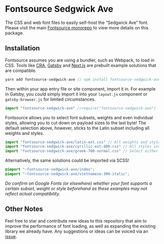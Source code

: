 # Fontsource Sedgwick Ave

The CSS and web font files to easily self-host the “Sedgwick Ave” font. Please visit the main [Fontsource monorepo](https://github.com/DecliningLotus/fontsource) to view more details on this package.

## Installation

Fontsource assumes you are using a bundler, such as Webpack, to load in CSS. Tools like [CRA](https://create-react-app.dev/), [Gatsby](https://www.gatsbyjs.org/) and [Next.js](https://nextjs.org/) are prebuilt example solutions that are compatible.

```javascript
yarn add fontsource-sedgwick-ave // npm install fontsource-sedgwick-ave
```

Then within your app entry file or site component, import it in. For example in Gatsby, you could simply import it into your `layout.js` component or `gatsby-browser.js` for limited circumstances.

```javascript
import "fontsource-sedgwick-ave" //require("fontsource-sedgwick-ave")
```

Fontsource allows you to select font subsets, weights and even individual styles, allowing you to cut down on payload sizes to the last byte! The default selection above, however, sticks to the Latin subset including all weights and styles.

```javascript
import "fontsource-sedgwick-ave/latin-ext.css" // All weights and styles included.
import "fontsource-sedgwick-ave/cyrillic-ext-400.css" // All styles included.
import "fontsource-sedgwick-ave/greek-700-normal.css" // Select either normal or italic.
```

Alternatively, the same solutions could be imported via SCSS!

```scss
@import "~fontsource-sedgwick-ave/index";
@import "~fontsource-sedgwick-ave/vietnamese-300-italic";
```

_Do confirm on Google Fonts (or elsewhere) whether your font supports a certain subset, weight or style beforehand as these examples may not reflect actual compatibility._

## Other Notes

Feel free to star and contribute new ideas to this repository that aim to improve the performance of font loading, as well as expanding the existing library we already have. Any suggestions or ideas can be voiced via an [issue](https://github.com/DecliningLotus/fontsource/issues).

